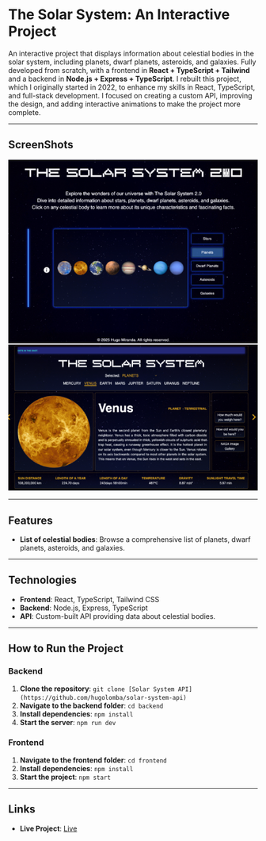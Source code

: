 # The Solar System: An Interactive Project

An interactive project that displays information about celestial bodies in the solar system, including planets, dwarf planets, asteroids, and galaxies. Fully developed from scratch, with a frontend in **React + TypeScript + Tailwind** and a backend in **Node.js + Express + TypeScript**.
I rebuilt this project, which I originally started in 2022, to enhance my skills in React, TypeScript, and full-stack development. I focused on creating a custom API, improving the design, and adding interactive animations to make the project more complete.

---
## ScreenShots
![home](./src/assets/img/screenshot.png)
![planet](./src/assets/img/screenshot2.png)


---

## Features

* **List of celestial bodies**: Browse a comprehensive list of planets, dwarf planets, asteroids, and galaxies.

---

## Technologies

* **Frontend**: React, TypeScript, Tailwind CSS
* **Backend**: Node.js, Express, TypeScript
* **API**: Custom-built API providing data about celestial bodies.

---

## How to Run the Project

### Backend

1.  **Clone the repository**: `git clone [Solar System API](https://github.com/hugolomba/solar-system-api)`
2.  **Navigate to the backend folder**: `cd backend`
3.  **Install dependencies**: `npm install`
4.  **Start the server**: `npm run dev`

### Frontend

1.  **Navigate to the frontend folder**: `cd frontend`
2.  **Install dependencies**: `npm install`
3.  **Start the project**: `npm start`

---


## Links

* **Live Project**: [Live](the-solar-system.hugo-miranda.dev)
